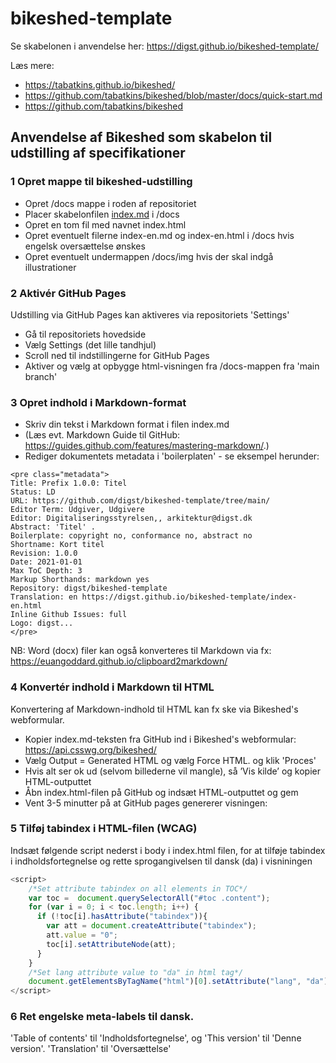 # bikeshed-template

Se skabelonen i anvendelse her: https://digst.github.io/bikeshed-template/

Læs mere: 
- https://tabatkins.github.io/bikeshed/ 
- https://github.com/tabatkins/bikeshed/blob/master/docs/quick-start.md
- https://github.com/tabatkins/bikeshed


## Anvendelse af Bikeshed som skabelon til udstilling af specifikationer

### 1 Opret mappe til bikeshed-udstilling
- Opret /docs mappe i roden af repositoriet
- Placer skabelonfilen [index.md](https://github.com/digst/bikeshed-template/blob/main/docs/index.md) i /docs 
- Opret en tom fil med navnet index.html
- Opret eventuelt filerne index-en.md og index-en.html i /docs hvis engelsk oversættelse ønskes
- Opret eventuelt undermappen /docs/img hvis der skal indgå illustrationer

### 2 Aktivér GitHub Pages
Udstilling via GitHub Pages kan aktiveres via repositoriets 'Settings'
- Gå til repositoriets hovedside
- Vælg Settings (det lille tandhjul)
- Scroll ned til indstillingerne for GitHub Pages
- Aktiver og vælg at opbygge html-visningen fra /docs-mappen fra 'main branch'

### 3 Opret indhold i Markdown-format 
- Skriv din tekst i Markdown format i filen index.md 
- (Læs evt. Markdown Guide til GitHub: https://guides.github.com/features/mastering-markdown/.)
- Rediger dokumentets metadata i 'boilerplaten' - se eksempel herunder:
```
<pre class="metadata">
Title: Prefix 1.0.0: Titel
Status: LD
URL: https://github.com/digst/bikeshed-template/tree/main/
Editor Term: Udgiver, Udgivere 
Editor: Digitaliseringsstyrelsen,, arkitektur@digst.dk
Abstract: 'Titel' .
Boilerplate: copyright no, conformance no, abstract no
Shortname: Kort titel
Revision: 1.0.0 
Date: 2021-01-01
Max ToC Depth: 3
Markup Shorthands: markdown yes
Repository: digst/bikeshed-template
Translation: en https://digst.github.io/bikeshed-template/index-en.html
Inline Github Issues: full
Logo: digst...
</pre>
```



NB: Word (docx) filer kan også konverteres til Markdown via fx: https://euangoddard.github.io/clipboard2markdown/

### 4 Konvertér indhold i Markdown til HTML 
Konvertering af Markdown-indhold til HTML kan fx ske via Bikeshed's webformular.
  
- Kopier index.md-teksten fra GitHub ind i Bikeshed's webformular: https://api.csswg.org/bikeshed/
- Vælg Output = Generated HTML og vælg Force HTML. og klik 'Proces'
- Hvis alt ser ok ud (selvom billederne vil mangle), så ’Vis kilde’ og kopier HTML-outputtet
- Åbn index.html-filen på GitHub og indsæt HTML-outputtet og gem
- Vent 3-5 minutter på at GitHub pages genererer visningen: 

### 5 Tilføj tabindex i HTML-filen (WCAG) 
Indsæt følgende script nederst i body i index.html filen, for at tilføje tabindex i indholdsfortegnelse og rette sprogangivelsen til dansk (da) i visniningen

```javascript
<script>
    /*Set attribute tabindex on all elements in TOC*/
    var toc =  document.querySelectorAll("#toc .content");
    for (var i = 0; i < toc.length; i++) {
      if (!toc[i].hasAttribute("tabindex")){
        var att = document.createAttribute("tabindex");
        att.value = "0";
        toc[i].setAttributeNode(att);
      }
    }
    /*Set lang attribute value to "da" in html tag*/
    document.getElementsByTagName("html")[0].setAttribute("lang", "da");
</script>
```
### 6 Ret engelske meta-labels til dansk.
'Table of contents' til 'Indholdsfortegnelse', og 'This version' til 'Denne version'. 'Translation' til 'Oversættelse'
